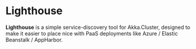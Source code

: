 # Lighthouse

**Lighthouse** is a simple service-discovery tool for Akka.Cluster, designed to make it easier to place nice with PaaS deployments like Azure / Elastic Beanstalk / AppHarbor.
